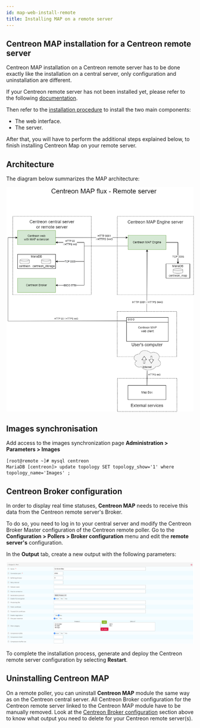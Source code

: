 ```yaml
---
id: map-web-install-remote
title: Installing MAP on a remote server
---
```


## Centreon MAP installation for a Centreon remote server

Centreon MAP installation on a Centreon remote server has to be done exactly like the installation on a central server, only configuration and uninstallation are different.

If your Centreon remote server has not been installed yet, please refer to the following [documentation](../installation/installation-of-a-remote-server/using-packages.md).

Then refer to the [installation procedure](map-web-install.md) to install the two main components:

- The web interface.
- The server.

After that, you will have to perform the additional steps explained below, to finish
installing Centreon Map on your remote server.

## Architecture

The diagram below summarizes the MAP architecture:

![image](../assets/graph-views/ng/map-web-remote-server-schema.png)

## Images synchronisation

Add access to the images synchronization page **Administration  >  Parameters  >  Images**
```shell
[root@remote ~]# mysql centreon
MariaDB [centreon]> update topology SET topology_show='1' where topology_name='Images' ;
```

## Centreon Broker configuration

In order to display real time statuses, **Centreon MAP** needs to receive this data from the Centreon remote server's Broker.

To do so, you need to log in to your central server and modify the Centreon Broker Master configuration of the
Centreon remote poller. Go to the **Configuration > Pollers > Broker
configuration** menu and edit the **remote server's** configuration.

In the **Output** tab, create a new output with the following parameters:

![image](../assets/graph-views/output_broker.png)

To complete the installation process, generate and deploy the Centreon remote
server configuration by selecting **Restart**.

## Uninstalling Centreon MAP

On a remote poller, you can uninstall **Centreon MAP** module the same
way as on the Centreon central server. All Centreon Broker configuration for the Centreon remote server linked to the Centreon
MAP module have to be manually removed. Look at the [Centreon Broker configuration](#centreon-broker-configuration) section above to
know what output you need to delete for your Centreon remote server(s).
